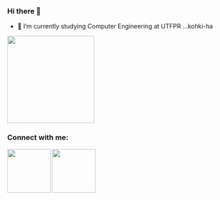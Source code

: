 ### Hi there 👋

- 🔭 I’m currently studying Computer Engineering at UTFPR ...kohki-ha

<img height="200em" src="https://github-readme-stats.vercel.app/api/top-langs/?username=kohki-ha&layout=compact&langs_count=5&theme=dracula"/>

<!--
[![Dev.to](https://github-readme-stats.vercel.app/api/pin/?username=thepracticaldev&repo=dev.to&theme=dark)](https://github.com/thepracticaldev/dev.to)
-->

### Connect with me:

<a href="https://www.linkedin.com/in/kohki-ha/" target="_blank"><img align="left" width="100px" src = "https://img.shields.io/badge/LinkedIn-0077B5?style=for-the-badge&logo=linkedin&logoColor=white" target="_blank"></a>

<!--
<a href="https://www.instagram.com/k.o.h.k.i/" target="_blank"><img align="left" width="100px" src = "https://img.shields.io/badge/Instagram-E4405F?style=for-the-badge&logo=instagram&logoColor=white" target="_blank"></a>
-->

<a href="mailto:kohkihasegawa@151@gmail.com" target="_blank"><img align="left" width="100px" src = "https://img.shields.io/badge/Gmail-D14836?style=for-the-badge&logo=gmail&logoColor=white" target="_blank"></a>
